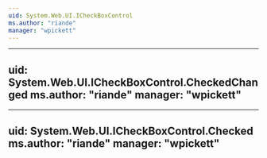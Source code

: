 ```yaml
---
uid: System.Web.UI.ICheckBoxControl
ms.author: "riande"
manager: "wpickett"
---
```


---
uid: System.Web.UI.ICheckBoxControl.CheckedChanged
ms.author: "riande"
manager: "wpickett"
---

---
uid: System.Web.UI.ICheckBoxControl.Checked
ms.author: "riande"
manager: "wpickett"
---
